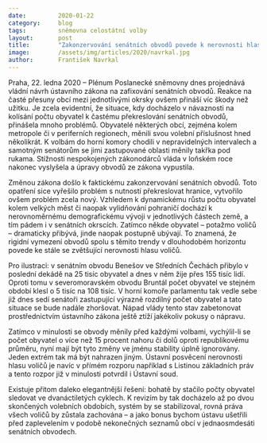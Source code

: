 ```yaml
---
date:         2020-01-22
category:     blog
tags:         sněmovna celostátní volby
layout:       post
title:        "Zakonzervování senátních obvodů povede k nerovnosti hlasů voličů"
image:        /assets/img/articles/2020/navrkal.jpg
author:       František Navrkal
---
```

 


Praha, 22. ledna 2020 – Plénum Poslanecké sněmovny dnes projednává vládní návrh ústavního zákona na zafixování senátních obvodů. Reakce na časté přesuny obcí mezi jednotlivými okrsky ovšem přináší víc škody než užitku. Je zcela evidentní, že situace, kdy docházelo v návaznosti na kolísání počtu obyvatel k častému překreslování senátních obvodů, přinášela mnoho problémů. Obyvatelé některých obcí, zejména kolem metropole či v periferních regionech, měnili svou volební příslušnost hned několikrát. K volbám do horní komory chodili v nepravidelných intervalech a samotným senátorům se jimi zastupované oblasti měnily takřka pod rukama. Stížnosti nespokojených zákonodárců vláda v loňském roce nakonec vyslyšela a úpravy obvodů ze zákona vypustila.

 

Změnou zákona došlo k faktickému zakonzervování senátních obvodů. Toto opatření sice vyřešilo problém s nutností překreslovat hranice, vytvořilo ovšem problém zcela nový. Vzhledem k dynamickému růstu počtu obyvatel kolem velkých měst či naopak vylidňování pohraničí dochází k nerovnoměrnému demografickému vývoji v jednotlivých částech země, a tím pádem i v senátních okrscích. Zatímco někde obyvatel – potažmo voličů – dramaticky přibývá, jinde naopak postupně ubývají. To znamená, že rigidní vymezení obvodů spolu s těmito trendy v dlouhodobém horizontu povede ke stále se zvětšující nerovnosti hlasu voličů.  

 

Pro ilustraci: v senátním obvodu Benešov ve Středních Čechách přibylo v poslední dekádě na 25 tisíc obyvatel a dnes v něm žije přes 155 tisíc lidí. Oproti tomu v severomoravském obvodu Bruntál počet obyvatel ve stejném období klesl o 5 tisíc na 108 tisíc. V horní komoře parlamentu tak vedle sebe již dnes sedí senátoři zastupující výrazně rozdílný počet obyvatel a tato situace se bude nadále zhoršovat. Nápad vlády tento stav zabetonovat prostřednictvím ústavního zákona ještě ztíží jakékoliv pokusy o nápravu.

 

Zatímco v minulosti se obvody měnily před každými volbami, vychýlil-li se počet obyvatel o více než 15 procent nahoru či dolů oproti republikovému průměru, nyní mají být tyto změny ve jménu stability úplně ignorovány. Jeden extrém tak má být nahrazen jiným. Ústavní posvěcení nerovnosti hlasu voličů je navíc v přímém rozporu například s Listinou základních práv a tento rozpor již v minulosti potvrdil i Ústavní soud.

 

Existuje přitom daleko elegantnější řešení: bohatě by stačilo počty obyvatel sledovat ve dvanáctiletých cyklech. K revizím by tak docházelo až po dvou skončených volebních obdobích, systém by se stabilizoval, rovná práva všech voličů by zůstala zachována – a jako bonus bychom ústavu ušetřili před zaplevelením v podobě nekonečných seznamů obcí v jednaosmdesáti senátních obvodech. 
